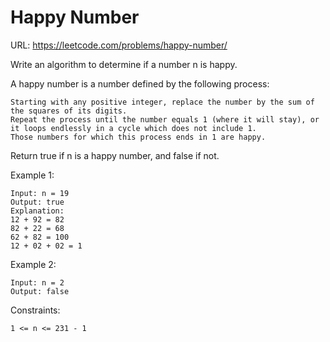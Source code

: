 # Happy Number

URL: <https://leetcode.com/problems/happy-number/>

Write an algorithm to determine if a number n is happy.

A happy number is a number defined by the following process:

    Starting with any positive integer, replace the number by the sum of the squares of its digits.
    Repeat the process until the number equals 1 (where it will stay), or it loops endlessly in a cycle which does not include 1.
    Those numbers for which this process ends in 1 are happy.

Return true if n is a happy number, and false if not.

Example 1:

    Input: n = 19
    Output: true
    Explanation:
    12 + 92 = 82
    82 + 22 = 68
    62 + 82 = 100
    12 + 02 + 02 = 1

Example 2:

    Input: n = 2
    Output: false

Constraints:

    1 <= n <= 231 - 1
